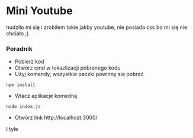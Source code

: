 # Mini Youtube

nudziło mi się i zrobiłem takie jakby youtube, nie posiada css bo mi się nie chciało ;) 

### Poradnik
* Pobierz kod
* Otwórz cmd w lokazlizacji pobranego kodu
* Użyj komendy, wszystkie paczki powinny się pobrać
```
npm install
``` 
* Włacz aplikacje komedną
```
node index.js
```
* Otwórz link http://localhost:3000/

 I tyle 
